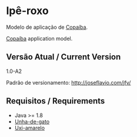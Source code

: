 # Ipê-roxo

Modelo de aplicação de [Copaíba](http://joseflavio.com/copaiba).

[Copaíba](http://joseflavio.com/copaiba) application model.

## Versão Atual / Current Version

1.0-A2

Padrão de versionamento: http://joseflavio.com/jfv/

## Requisitos / Requirements

* Java >= 1.8
* [Unha-de-gato](http://joseflavio.com/unhadegato)
* [Uxi-amarelo](http://joseflavio.com/uxiamarelo)
